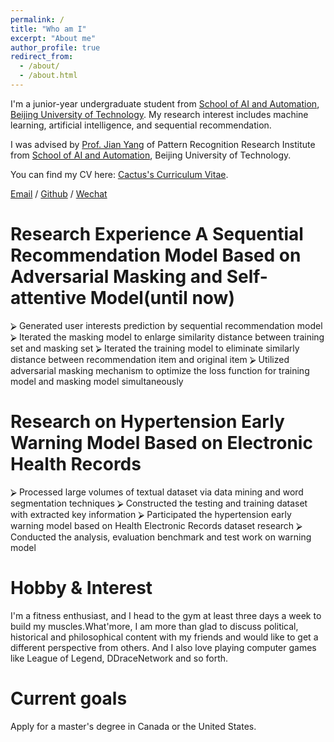 ```yaml
---
permalink: /
title: "Who am I"
excerpt: "About me"
author_profile: true
redirect_from: 
  - /about/
  - /about.html
---
```


I'm a junior-year undergraduate student from [School of AI and Automation](https://xxxb.bjut.edu.cn/szdw/jsjs1/rgznyzdhx.htm), [Beijing University of Technology](https://www.bjut.edu.cn/). My research interest includes machine learning, artificial intelligence, and sequential recommendation.

 I was advised by [Prof. Jian Yang](https://xxxb.bjut.edu.cn/info/1403/2486.htm) of Pattern Recognition Research Institute from [School of AI and Automation](https://xxxb.bjut.edu.cn/szdw/jsjs1/rgznyzdhx.htm), Beijing University of Technology.

You can find my CV here: [Cactus's Curriculum Vitae](../assets/RongZheng_Xiang_CV.pdf).

[Email](mailto:xiangrongzheng@emails.bjut.edu.cn) / [Github](https://github.com/Cactus0501) / [Wechat](../images/wechat.jpg)



Research Experience
A Sequential Recommendation Model Based on Adversarial Masking and Self-attentive Model(until now)
======
⮚	Generated user interests prediction by sequential recommendation model                                                                                
⮚	Iterated the masking model to enlarge similarity distance between training set and masking set
⮚	Iterated the training model to eliminate similarly distance between recommendation item and original item
⮚	Utilized adversarial masking mechanism to optimize the loss function for training model and masking model simultaneously

Research on Hypertension Early Warning Model Based on Electronic Health Records
======
⮚	Processed large volumes of textual dataset via data mining and word segmentation techniques
⮚	Constructed the testing and training dataset with extracted key information
⮚	Participated the hypertension early warning model based on Health Electronic Records dataset research
⮚	Conducted the analysis, evaluation benchmark and test work on warning model



Hobby & Interest
======
I'm a fitness enthusiast, and I head to the gym at least three days a week to build my muscles.What'more, I am more than glad to discuss political, historical and philosophical content with my friends and would like to get a different perspective from others. And I also love playing computer games like League of Legend, DDraceNetwork and so forth.

Current goals
======
Apply for a master's degree in Canada or the United States.
